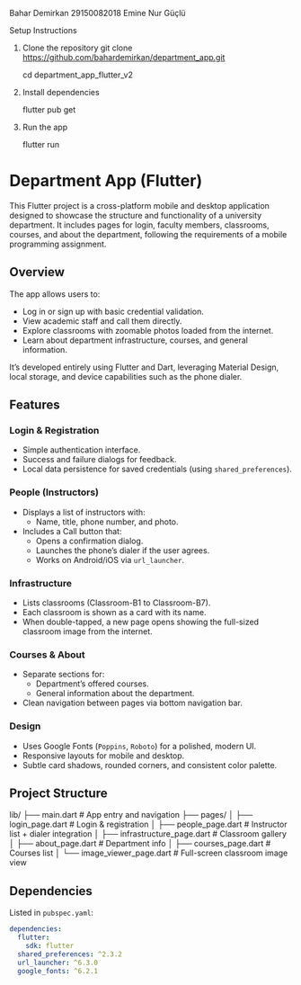 Bahar Demirkan 29150082018
Emine Nur Güçlü 

Setup Instructions
1. Clone the repository
   git clone https://github.com/bahardemirkan/department_app.git
   
   cd department_app_flutter_v2

2. Install dependencies

   flutter pub get

3. Run the app

   flutter run

# Department App (Flutter)

This Flutter project is a cross-platform mobile and desktop application designed to showcase the structure and functionality of a university department. It includes pages for login, faculty members, classrooms, courses, and about the department, following the requirements of a mobile programming assignment.

## Overview

The app allows users to:
- Log in or sign up with basic credential validation.
- View academic staff and call them directly.
- Explore classrooms with zoomable photos loaded from the internet.
- Learn about department infrastructure, courses, and general information.

It’s developed entirely using Flutter and Dart, leveraging Material Design, local storage, and device capabilities such as the phone dialer.

## Features

### Login & Registration
- Simple authentication interface.
- Success and failure dialogs for feedback.
- Local data persistence for saved credentials (using `shared_preferences`).

### People (Instructors)
- Displays a list of instructors with:
    - Name, title, phone number, and photo.
- Includes a Call button that:
    - Opens a confirmation dialog.
    - Launches the phone’s dialer if the user agrees.
    - Works on Android/iOS via `url_launcher`.

### Infrastructure
- Lists classrooms (Classroom-B1 to Classroom-B7).
- Each classroom is shown as a card with its name.
- When double-tapped, a new page opens showing the full-sized classroom image from the internet.

### Courses & About
- Separate sections for:
    - Department’s offered courses.
    - General information about the department.
- Clean navigation between pages via bottom navigation bar.

### Design
- Uses Google Fonts (`Poppins`, `Roboto`) for a polished, modern UI.
- Responsive layouts for mobile and desktop.
- Subtle card shadows, rounded corners, and consistent color palette.

## Project Structure
lib/
├── main.dart # App entry and navigation
├── pages/
│ ├── login_page.dart # Login & registration
│ ├── people_page.dart # Instructor list + dialer integration
│ ├── infrastructure_page.dart # Classroom gallery
│ ├── about_page.dart # Department info
│ ├── courses_page.dart # Courses list
│ └── image_viewer_page.dart # Full-screen classroom image view

## Dependencies

Listed in `pubspec.yaml`:

```yaml
dependencies:
  flutter:
    sdk: flutter
  shared_preferences: ^2.3.2
  url_launcher: ^6.3.0
  google_fonts: ^6.2.1


